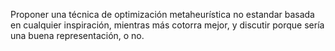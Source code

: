 Proponer una técnica de optimización metaheurística no estandar basada en
cualquier inspiración, mientras más cotorra mejor, y discutir porque sería una
buena representación, o no.

